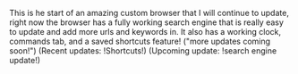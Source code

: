 This is he start of an amazing custom browser that I will continue to update, right now the browser has a fully working search engine that is really easy to update and add more urls and keywords in. It also has a working clock, commands tab, and a saved shortcuts feature!
("more updates coming soon!")
(Recent updates: !Shortcuts!) 
(Upcoming update: !search engine update!) 

